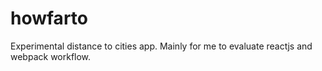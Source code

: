 # howfarto

Experimental distance to cities app. Mainly for me to evaluate reactjs and webpack workflow.
